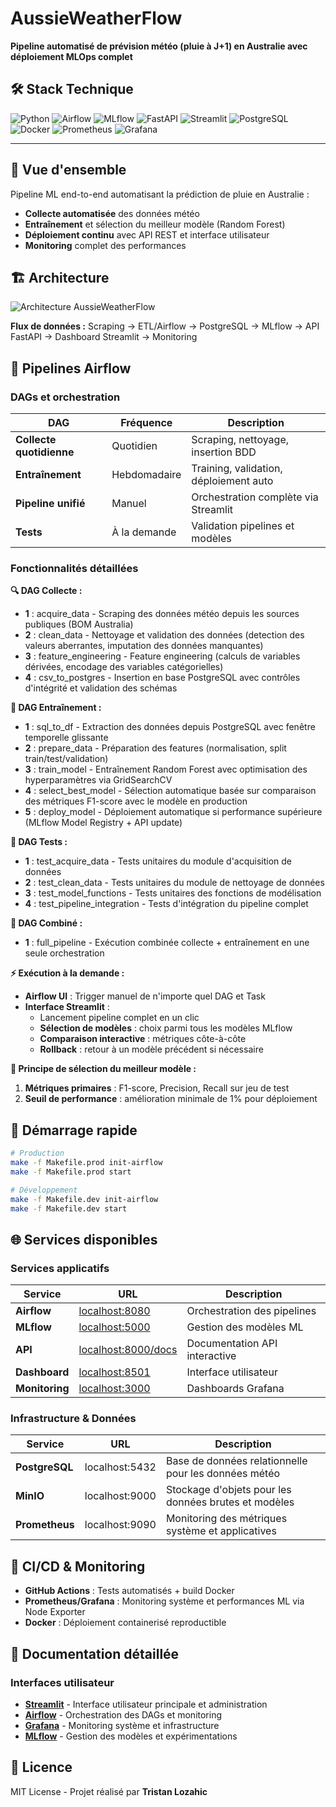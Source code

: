 # AussieWeatherFlow

**Pipeline automatisé de prévision météo (pluie à J+1) en Australie avec déploiement MLOps complet**

## 🛠️ Stack Technique

![Python](https://img.shields.io/badge/Python-3.8+-blue?logo=python&logoColor=white)
![Airflow](https://img.shields.io/badge/Apache%20Airflow-017CEE?logo=apache-airflow&logoColor=white)
![MLflow](https://img.shields.io/badge/MLflow-0194E2?logo=mlflow&logoColor=white)
![FastAPI](https://img.shields.io/badge/FastAPI-009688?logo=fastapi&logoColor=white)
![Streamlit](https://img.shields.io/badge/Streamlit-FF4B4B?logo=streamlit&logoColor=white)
![PostgreSQL](https://img.shields.io/badge/PostgreSQL-336791?logo=postgresql&logoColor=white)
![Docker](https://img.shields.io/badge/Docker-2496ED?logo=docker&logoColor=white)
![Prometheus](https://img.shields.io/badge/Prometheus-E6522C?logo=prometheus&logoColor=white)
![Grafana](https://img.shields.io/badge/Grafana-F46800?logo=grafana&logoColor=white)

---

## 🎯 Vue d'ensemble

Pipeline ML end-to-end automatisant la prédiction de pluie en Australie :
- **Collecte automatisée** des données météo
- **Entraînement** et sélection du meilleur modèle (Random Forest)
- **Déploiement continu** avec API REST et interface utilisateur
- **Monitoring** complet des performances

## 🏗️ Architecture

![Architecture AussieWeatherFlow](./doc/images/FluxAussieWeatherFlow(1).svg)

**Flux de données :** Scraping → ETL/Airflow → PostgreSQL → MLflow → API FastAPI → Dashboard Streamlit → Monitoring

## 🔄 Pipelines Airflow

### DAGs et orchestration

| DAG | Fréquence | Description |
|-----|-----------|-------------|
| **Collecte quotidienne** | Quotidien | Scraping, nettoyage, insertion BDD |
| **Entraînement** | Hebdomadaire | Training, validation, déploiement auto |
| **Pipeline unifié** | Manuel | Orchestration complète via Streamlit |
| **Tests** | À la demande | Validation pipelines et modèles |

### Fonctionnalités détaillées

**🔍 DAG Collecte :**
- **1** : acquire_data - Scraping des données météo depuis les sources publiques (BOM Australia)
- **2** : clean_data - Nettoyage et validation des données (detection des valeurs aberrantes, imputation des données manquantes)
- **3** : feature_engineering - Feature engineering (calculs de variables dérivées, encodage des variables catégorielles)
- **4** : csv_to_postgres - Insertion en base PostgreSQL avec contrôles d'intégrité et validation des schémas

**🤖 DAG Entraînement :**
- **1** : sql_to_df - Extraction des données depuis PostgreSQL avec fenêtre temporelle glissante
- **2** : prepare_data - Préparation des features (normalisation, split train/test/validation)
- **3** : train_model - Entraînement Random Forest avec optimisation des hyperparamètres via GridSearchCV
- **4** : select_best_model - Sélection automatique basée sur comparaison des métriques F1-score avec le modèle en production
- **5** : deploy_model - Déploiement automatique si performance supérieure (MLflow Model Registry + API update)

**🧪 DAG Tests :**
- **1** : test_acquire_data - Tests unitaires du module d'acquisition de données
- **2** : test_clean_data - Tests unitaires du module de nettoyage de données
- **3** : test_model_functions - Tests unitaires des fonctions de modélisation
- **4** : test_pipeline_integration - Tests d'intégration du pipeline complet

**🔄 DAG Combiné :**
- **1** : full_pipeline - Exécution combinée collecte + entraînement en une seule orchestration

**⚡ Exécution à la demande :**
- **Airflow UI** : Trigger manuel de n'importe quel DAG et Task
- **Interface Streamlit** : 
  - Lancement pipeline complet en un clic
  - **Sélection de modèles** : choix parmi tous les modèles MLflow
  - **Comparaison interactive** : métriques côte-à-côte
  - **Rollback** : retour à un modèle précédent si nécessaire

**🎯 Principe de sélection du meilleur modèle :**
1. **Métriques primaires** : F1-score, Precision, Recall sur jeu de test
2. **Seuil de performance** : amélioration minimale de 1% pour déploiement

## 🚀 Démarrage rapide

```bash
# Production
make -f Makefile.prod init-airflow
make -f Makefile.prod start

# Développement  
make -f Makefile.dev init-airflow
make -f Makefile.dev start
```

## 🌐 Services disponibles

### Services applicatifs

| Service | URL | Description |
|---------|-----|-------------|
| **Airflow** | [localhost:8080](http://localhost:8080) | Orchestration des pipelines |
| **MLflow** | [localhost:5000](http://localhost:5000) | Gestion des modèles ML |
| **API** | [localhost:8000/docs](http://localhost:8000/docs) | Documentation API interactive |
| **Dashboard** | [localhost:8501](http://localhost:8501) | Interface utilisateur |
| **Monitoring** | [localhost:3000](http://localhost:3000) | Dashboards Grafana |

### Infrastructure & Données

| Service | URL | Description |
|---------|-----|-------------|
| **PostgreSQL** | localhost:5432 | Base de données relationnelle pour les données météo |
| **MinIO** | localhost:9000 | Stockage d'objets pour les données brutes et modèles |
| **Prometheus** | localhost:9090 | Monitoring des métriques système et applicatives |

## 🔧 CI/CD & Monitoring

- **GitHub Actions** : Tests automatisés + build Docker
- **Prometheus/Grafana** : Monitoring système et performances ML via Node Exporter
- **Docker** : Déploiement containerisé reproductible

## 📄 Documentation détaillée

### Interfaces utilisateur
- [**Streamlit**](doc/streamlit.md) - Interface utilisateur principale et administration
- [**Airflow**](doc/airflow.md) - Orchestration des DAGs et monitoring
- [**Grafana**](doc/grafana.md) - Monitoring système et infrastructure
- [**MLflow**](doc/mlflow.md) - Gestion des modèles et expérimentations

## 📄 Licence

MIT License - Projet réalisé par **Tristan Lozahic**

